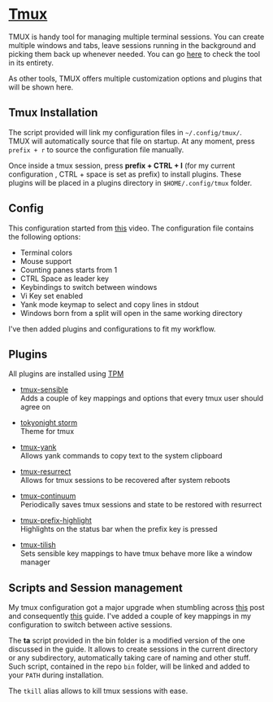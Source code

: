 # [Tmux](https://github.com/tmux/tmux)

TMUX is handy tool for managing multiple terminal sessions. You can create
multiple windows and tabs, leave sessions running in the background and picking
them back up whenever needed. You can go [here](https://github.com/tmux/tmux/wiki)
to check the tool in its entirety.

As other tools, TMUX offers multiple customization options and plugins that will
be shown here.

## Tmux Installation

The script provided will link my configuration files in `~/.config/tmux/`.
TMUX will automatically source that file on startup. At any moment, press
`prefix + r` to source the configuration file manually.

Once inside a tmux session, press **prefix + CTRL + I** (for my current configuration
, CTRL + space is set as prefix) to install plugins.
These plugins will be placed in a plugins directory in `$HOME/.config/tmux` folder.

## Config

This configuration started from [this](https://youtu.be/DzNmUNvnB04) video.
The configuration file contains the following options:

- Terminal colors
- Mouse support
- Counting panes starts from 1
- CTRL Space as leader key
- Keybindings to switch between windows
- Vi Key set enabled
- Yank mode keymap to select and copy lines in stdout
- Windows born from a split will open in the same working directory

I've then added plugins and configurations to fit my workflow.

## Plugins

All plugins are installed using [TPM](https://github.com/tmux-plugins/tpm)

- [tmux-sensible](https://github.com/tmux-plugins/tmux-sensible)  
  Adds a couple of key mappings and options that every tmux user should agree on

- [tokyonight storm](https://github.com/folke/tokyonight.nvim)  
  Theme for tmux

- [tmux-yank](https://github.com/tmux-plugins/tmux-yank)  
  Allows yank commands to copy text to the system clipboard

- [tmux-resurrect](https://github.com/tmux-plugins/tmux-resurrect)  
  Allows for tmux sessions to be recovered after system reboots

- [tmux-continuum](https://github.com/tmux-plugins/tmux-continuum)  
  Periodically saves tmux sessions and state to be restored with resurrect

- [tmux-prefix-highlight](https://github.com/tmux-plugins/tmux-prefix-highlight)  
  Highlights on the status bar when the prefix key is pressed

- [tmux-tilish](https://github.com/jabirali/tmux-tilish)  
  Sets sensible key mappings to have tmux behave more like a window manager

## Scripts and Session management

My tmux configuration got a major upgrade when stumbling across [this](https://www.reddit.com/r/neovim/comments/17cb1ah/what_is_the_benefit_of_tmux_why_should_i_use_it/) post
and consequently [this](https://waylonwalker.com/tmux-nav-2021/) guide.
I've added a couple of key mappings in my configuration to switch between active sessions.

The **ta** script provided in the bin folder is a modified version
of the one discussed in
the guide. It allows to create sessions in the current directory or any
subdirectory, automatically taking care of naming and other stuff.
Such script, contained in the repo `bin` folder, will be linked and
added to your `PATH` during installation.

The `tkill` alias allows to kill tmux sessions with ease.
